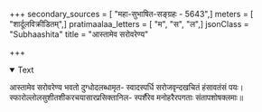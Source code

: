 +++
secondary_sources = [ "महा-सुभाषित-सङ्ग्रहः - 5643",]
meters = [ "शार्दूलविक्रीडितम्",]
pratimaalaa_letters = [ "म", "स", "ल",]
jsonClass = "Subhaashita"
title = "आस्तामेव सरोवरेण्य"

+++

<details open><summary>Text</summary>

आस्तामेव सरोवरेण्य भवतो दुग्धोदलब्धामृत- स्वादस्पर्धि सरोजवृन्दखचितं हंसावतंसं पयः।  
स्फारोल्लोलसुशीतशीकरचयासारप्रसिक्तानिल- स्पर्शैरेव मनोहरैरपगताः संतापशोषक्लमाः॥
</details>
